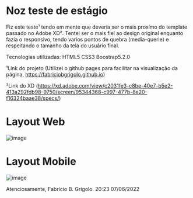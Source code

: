 # Noz teste de estágio
Fiz este teste¹ tendo em mente que devería ser o mais proxímo do template passado no Adobe XD².
Tentei ser o mais fiel ao design original enquanto fazia o responsivo, tendo varios pontos de quebra (media-querie) e respeitando o tamanho da tela do usuário final.

Tecnologias utilizadas:
HTML5
CSS3
Boostrap5.2.0

¹Link do projeto
(Utilizei o github pages para facilitar na visualização da página,
https://fabriciobgrigolo.github.io)

²Link do XD
(https://xd.adobe.com/view/c2031fe3-c8be-40e7-b5e2-413a292fdb98-9750/screen/95344368-c997-477b-8e20-f16324baae38/specs/)


# Layout Web
![image](https://user-images.githubusercontent.com/72279467/172498052-afdc7110-43e8-43be-aba8-7e0923d0a598.png)

# Layout Mobile
![image](https://user-images.githubusercontent.com/72279467/172498162-458dddd3-673b-4d42-90e3-cf1ec492b0a5.png)


Atenciosamente, Fabrício B. Grigolo.
20:23 07/06/2022
